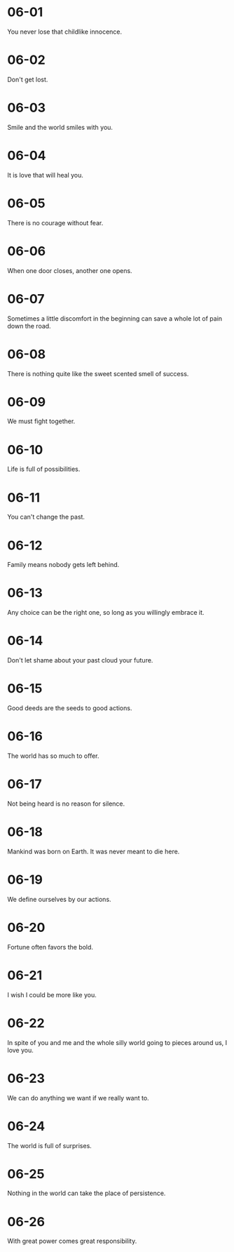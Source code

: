 # 06-01

You never lose that childlike innocence.

# 06-02

Don't get lost.

# 06-03

Smile and the world smiles with you.

# 06-04

It is love that will heal you.

# 06-05

There is no courage without fear.

# 06-06

When one door closes, another one opens.

# 06-07

Sometimes a little discomfort in the beginning can save a whole lot of pain down the road.

# 06-08

There is nothing quite like the sweet scented smell of success.

# 06-09

We must fight together.

# 06-10

Life is full of possibilities.

# 06-11

You can't change the past.

# 06-12

Family means nobody gets left behind.

# 06-13

Any choice can be the right one, so long as you willingly embrace it.

# 06-14

Don't let shame about your past cloud your future.

# 06-15

Good deeds are the seeds to good actions.

# 06-16

The world has so much to offer.

# 06-17

Not being heard is no reason for silence.

# 06-18

Mankind was born on Earth. It was never meant to die here.

# 06-19

We define ourselves by our actions.

# 06-20

Fortune often favors the bold.

# 06-21

I wish I could be more like you.

# 06-22

In spite of you and me and the whole silly world going to pieces around us, I love you.

# 06-23

We can do anything we want if we really want to.

# 06-24

The world is full of surprises.

# 06-25

Nothing in the world can take the place of persistence.

# 06-26

With great power comes great responsibility.
